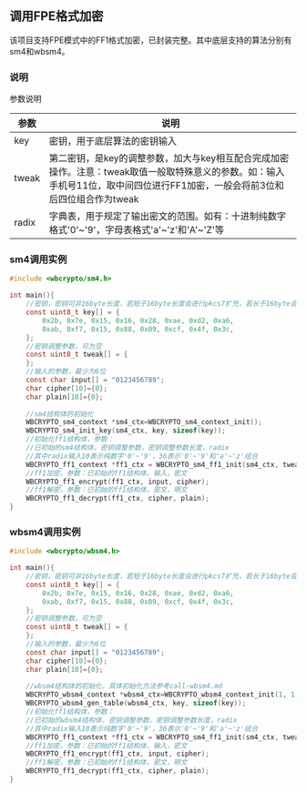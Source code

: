 ## 调用FPE格式加密

该项目支持FPE模式中的FF1格式加密，已封装完整。其中底层支持的算法分别有sm4和wbsm4。

### 说明

参数说明

| 参数  | 说明                                                         |
| ----- | ------------------------------------------------------------ |
| key   | 密钥，用于底层算法的密钥输入                                 |
| tweak | 第二密钥，是key的调整参数，加大与key相互配合完成加密操作。注意：tweak取值一般取特殊意义的参数。如：输入手机号11位，取中间四位进行FF1加密，一般会将前3位和后四位组合作为tweak |
| radix | 字典表，用于规定了输出密文的范围。如有：十进制纯数字格式'0'~'9'，字母表格式'a'~'z'和'A'~'Z'等 |

### sm4调用实例

```c
#include <wbcrypto/sm4.h>

int main(){
    //密钥，密钥可非16byte长度，若短于16byte长度会进行pkcs7扩充，若长于16byte会进行裁减
    const uint8_t key[] = {
        0x2b, 0x7e, 0x15, 0x16, 0x28, 0xae, 0xd2, 0xa6,
        0xab, 0xf7, 0x15, 0x88, 0x09, 0xcf, 0x4f, 0x3c,
    };
    //密钥调整参数，可为空
    const uint8_t tweak[] = {
    };
    //输入的参数，最少为6位
    const char input[] = "0123456789";
    char cipher[10]={0};
    char plain[10]={0};
	
    //sm4结构体的初始化
    WBCRYPTO_sm4_context *sm4_ctx=WBCRYPTO_sm4_context_init();
    WBCRYPTO_sm4_init_key(sm4_ctx, key, sizeof(key));
    //初始化ff1结构体，参数：
    //已初始的sm4结构体，密钥调整参数，密钥调整参数长度，radix
    //其中radix输入10表示纯数字'0'~'9'，36表示'0'~'9'和'a'~'z'组合
    WBCRYPTO_ff1_context *ff1_ctx = WBCRYPTO_sm4_ff1_init(sm4_ctx, tweak, sizeof(tweak), 10);
    //ff1加密，参数：已初始的ff1结构体，输入，密文
    WBCRYPTO_ff1_encrypt(ff1_ctx, input, cipher);
    //ff1解密，参数：已初始的ff1结构体，密文，明文
    WBCRYPTO_ff1_decrypt(ff1_ctx, cipher, plain);
}
```

### wbsm4调用实例

```c
#include <wbcrypto/wbsm4.h>

int main(){
    //密钥，密钥可非16byte长度，若短于16byte长度会进行pkcs7扩充，若长于16byte会进行裁减
    const uint8_t key[] = {
        0x2b, 0x7e, 0x15, 0x16, 0x28, 0xae, 0xd2, 0xa6,
        0xab, 0xf7, 0x15, 0x88, 0x09, 0xcf, 0x4f, 0x3c,
    };
    //密钥调整参数，可为空
    const uint8_t tweak[] = {
    };
    //输入的参数，最少为6位
    const char input[] = "0123456789";
    char cipher[10]={0};
    char plain[10]={0};
	
    //wbsm4结构体的初始化，具体初始化方法参考call-wbsm4.md
    WBCRYPTO_wbsm4_context *wbsm4_ctx=WBCRYPTO_wbsm4_context_init(1, 1);
    WBCRYPTO_wbsm4_gen_table(wbsm4_ctx, key, sizeof(key));
    //初始化ff1结构体，参数：
    //已初始的wbsm4结构体，密钥调整参数，密钥调整参数长度，radix
    //其中radix输入10表示纯数字'0'~'9'，36表示'0'~'9'和'a'~'z'组合
    WBCRYPTO_ff1_context *ff1_ctx = WBCRYPTO_sm4_ff1_init(sm4_ctx, tweak, sizeof(tweak), 10);
    //ff1加密，参数：已初始的ff1结构体，输入，密文
    WBCRYPTO_ff1_encrypt(ff1_ctx, input, cipher);
    //ff1解密，参数：已初始的ff1结构体，密文，明文
    WBCRYPTO_ff1_decrypt(ff1_ctx, cipher, plain);
}
```

